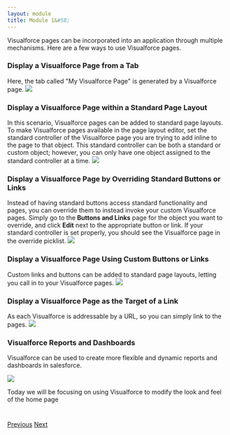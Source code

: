 ```yaml
---
layout: module
title: Module 1&#58; 
---
```


Visualforce pages can be incorporated into an application through multiple mechanisms. Here are a few ways to use Visualforce pages.

### **Display a Visualforce Page from a Tab**
Here, the tab called "My Visualforce Page" is generated by a Visualforce page.
![](https://s3.amazonaws.com/dfc-wiki/en/images/6/63/Visualforce_crl_customTab.png)


### **Display a Visualforce Page within a Standard Page Layout**
In this scenario, Visualforce pages can be added to standard page layouts. To make Visualforce pages available in the page layout editor, set the standard controller of the Visualforce page you are trying to add inline to the page to that object. This standard controller can be both a standard or custom object; however, you can only have one object assigned to the standard controller at a time.
![](https://s3.amazonaws.com/dfc-wiki/en/images/f/ff/Visualforce_crl_inlinePage.png)

### **Display a Visualforce Page by Overriding Standard Buttons or Links**
Instead of having standard buttons access standard functionality and pages, you can override them to instead invoke your custom Visualforce pages. Simply go to the **Buttons and Links** page for the object you want to override, and click **Edit** next to the appropriate button or link. If your standard controller is set properly, you should see the Visualforce page in the override picklist.
![](https://s3.amazonaws.com/dfc-wiki/en/images/1/13/Visualforce_crl_overrides.png)

### **Display a Visualforce Page Using Custom Buttons or Links**
Custom links and buttons can be added to standard page layouts, letting you call in to your Visualforce pages.
![](https://s3.amazonaws.com/dfc-wiki/en/images/c/ca/Visualforce_crl_customButton.png)

### **Display a Visualforce Page as the Target of a Link**
As each Visualforce is addressable by a URL, so you can simply link to the pages.
![](https://s3.amazonaws.com/dfc-wiki/en/images/3/3f/Visualforce_crl_byName.png)



### **Visualforce Reports and Dashboards**
Visualforce can be used to create more flexible and dynamic reports and dashboards in salesforce. 

![](http://2.bp.blogspot.com/-HIhCl_dIzaY/T_oXdsDecEI/AAAAAAAAAFI/HHkDpiQRxks/s1600/Example+Visualforce+Report.jpg)


Today we will be focusing on using Visualforce to modify the look and feel of the home page


<div class="row" style="margin-top:40px;">
<div class="col-sm-12">
<a href="3-getting-started-with-visualforce.html" class="btn btn-default"><i class="glyphicon glyphicon-chevron-left"></i> Previous</a>
<a href="3.2-exercise-visualforce-homepage-component.html" class="btn btn-default pull-right">Next <i class="glyphicon glyphicon-chevron-right"></i></a>
</div>
</div>
